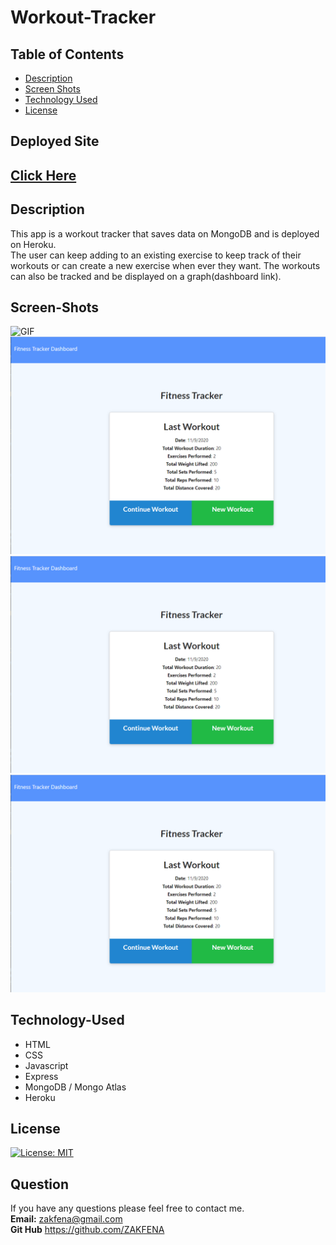 # Workout-Tracker

## Table of Contents

- [Description](#Description)
- [Screen Shots](#Screen-Shots)
- [Technology Used](#Technology-Used)
- [License](#license)

## Deployed Site
 ## [Click Here ](https://z-workout-tracker.herokuapp.com/?id=5fa8e15bfad7560017e3dd0e)

## Description

This app is a workout tracker that saves data on MongoDB and is deployed on Heroku.\
The user can keep adding to an existing exercise to keep track of their workouts or can create a new exercise when ever they want. The workouts can also be tracked and be displayed on a graph(dashboard link). 
## Screen-Shots
![GIF](./Assets/gif.gif)
![Screen Shot 1](./Assets/screenshot1.PNG)
![Screen Shot 2](./Assets/screenshot1.PNG)
![Screen Shot 3](./Assets/screenshot1.PNG)


## Technology-Used

- HTML 
- CSS
- Javascript
- Express
- MongoDB / Mongo Atlas
- Heroku

## License

[![License: MIT](https://img.shields.io/badge/License-MIT-yellow.svg)](https://opensource.org/licenses/MIT)

## Question

If you have any questions please feel free to contact me.\
**Email:** zakfena@gmail.com\
**Git Hub** https://github.com/ZAKFENA
